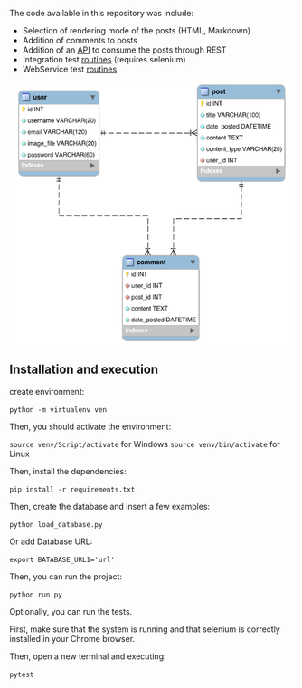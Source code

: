 The code available in this repository was include:
- Selection of rendering mode of the posts (HTML, Markdown)
- Addition of comments to posts
- Addition of an [API](./flaskblog/routesapi.py) to consume the posts through REST
- Integration test [routines](test/integration_test.py) (requires selenium)
- WebService test [routines](test/webservice_test.py)


![Database model](./resources/db-model.svg)

## Installation and execution

create environment:

```python -m virtualenv ven```

Then, you should activate the environment:

```source venv/Script/activate``` for Windows
```source venv/bin/activate``` for Linux

Then, install the dependencies:

```pip install -r requirements.txt```

Then, create the database and insert a few examples:

```python load_database.py```

Or add Database URL:

```export BATABASE_URL1='url'```


Then, you can run the project:

```python run.py```

Optionally, you can run the tests.
 
First, make sure that the system is running and that selenium is correctly installed in your Chrome browser.
 
Then, open a new terminal and executing:

```pytest```

